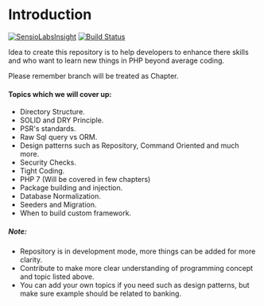 # Introduction

[![SensioLabsInsight](https://insight.sensiolabs.com/projects/33bf1eb1-f008-409b-acfa-63bd7311478c/mini.png)](https://insight.sensiolabs.com/projects/33bf1eb1-f008-409b-acfa-63bd7311478c)
[![Build Status](https://travis-ci.org/Modelizer/Bank.svg?branch=CHAPTER-2)](https://travis-ci.org/Modelizer/Bank)

Idea to create this repository is to help developers to enhance there skills
and who want to learn new things in PHP beyond average coding.

Please remember branch will be treated as Chapter.

#### Topics which we will cover up:

* Directory Structure.
* SOLID and DRY Principle.
* PSR's standards.
* Raw Sql query vs ORM.
* Design patterns such as Repository, Command Oriented and much more.
* Security Checks.
* Tight Coding.
* PHP 7 (Will be covered in few chapters)
* Package building and injection.
* Database Normalization.
* Seeders and Migration.
* When to build custom framework.

##### Note:
* Repository is in development mode, more things can be added for more clarity.
* Contribute to make more clear understanding of programming concept and topic listed above.
* You can add your own topics if you need such as design patterns, but make sure example should be related to banking.

